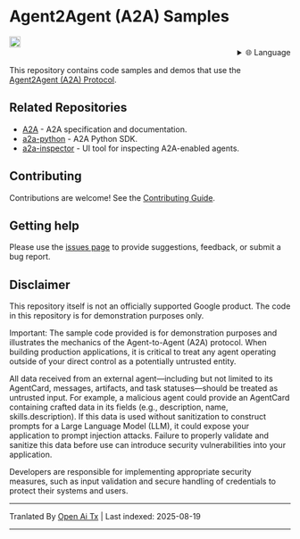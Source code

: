 # Agent2Agent (A2A) Samples

<a href="https://studio.firebase.google.com/new?template=https%3A%2F%2Fgithub.com%2Fa2aproject%2Fa2a-samples%2Ftree%2Fmain%2F.firebase-studio">
  <picture>
    <source
      media="(prefers-color-scheme: dark)"
      srcset="https://cdn.firebasestudio.dev/btn/try_light_20.svg">
    <source
      media="(prefers-color-scheme: light)"
      srcset="https://cdn.firebasestudio.dev/btn/try_dark_20.svg">
    <img
      height="20"
      alt="Try in Firebase Studio"
      src="https://cdn.firebasestudio.dev/btn/try_blue_20.svg">
  </picture>
</a>

<div style="text-align: right;">
  <details>
    <summary>🌐 Language</summary>
    <div style="text-align: center;">
      <a href="https://openaitx.github.io/view.html?user=a2aproject&project=a2a-samples&lang=en">English</a>
      | <a href="https://openaitx.github.io/view.html?user=a2aproject&project=a2a-samples&lang=zh-CN">Simplified Chinese</a>
      | <a href="https://openaitx.github.io/view.html?user=a2aproject&project=a2a-samples&lang=zh-TW">Traditional Chinese</a>
      | <a href="https://openaitx.github.io/view.html?user=a2aproject&project=a2a-samples&lang=ja">Japanese</a>
      | <a href="https://openaitx.github.io/view.html?user=a2aproject&project=a2a-samples&lang=ko">Korean</a>
      | <a href="https://openaitx.github.io/view.html?user=a2aproject&project=a2a-samples&lang=hi">Hindi</a>
      | <a href="https://openaitx.github.io/view.html?user=a2aproject&project=a2a-samples&lang=th">Thai</a>
      | <a href="https://openaitx.github.io/view.html?user=a2aproject&project=a2a-samples&lang=fr">French</a>
      | <a href="https://openaitx.github.io/view.html?user=a2aproject&project=a2a-samples&lang=de">German</a>
      | <a href="https://openaitx.github.io/view.html?user=a2aproject&project=a2a-samples&lang=es">Spanish</a>
      | <a href="https://openaitx.github.io/view.html?user=a2aproject&project=a2a-samples&lang=it">Italian</a>
      | <a href="https://openaitx.github.io/view.html?user=a2aproject&project=a2a-samples&lang=ru">Russian</a>
      | <a href="https://openaitx.github.io/view.html?user=a2aproject&project=a2a-samples&lang=pt">Portuguese</a>
      | <a href="https://openaitx.github.io/view.html?user=a2aproject&project=a2a-samples&lang=nl">Dutch</a>
      | <a href="https://openaitx.github.io/view.html?user=a2aproject&project=a2a-samples&lang=pl">Polish</a>
      | <a href="https://openaitx.github.io/view.html?user=a2aproject&project=a2a-samples&lang=ar">Arabic</a>
      | <a href="https://openaitx.github.io/view.html?user=a2aproject&project=a2a-samples&lang=fa">Persian</a>
      | <a href="https://openaitx.github.io/view.html?user=a2aproject&project=a2a-samples&lang=tr">Turkish</a>
      | <a href="https://openaitx.github.io/view.html?user=a2aproject&project=a2a-samples&lang=vi">Vietnamese</a>
      | <a href="https://openaitx.github.io/view.html?user=a2aproject&project=a2a-samples&lang=en">English</a>
    </div>
  </details>
</div>

This repository contains code samples and demos that use the [Agent2Agent (A2A) Protocol](https://goo.gle/a2a).

## Related Repositories

- [A2A](https://github.com/a2aproject/A2A) - A2A specification and documentation.
- [a2a-python](https://github.com/a2aproject/a2a-python) - A2A Python SDK.
- [a2a-inspector](https://github.com/a2aproject/a2a-inspector) - UI tool for inspecting A2A-enabled agents.

## Contributing

Contributions are welcome! See the [Contributing Guide](https://raw.githubusercontent.com/a2aproject/a2a-samples/main/CONTRIBUTING.md).

## Getting help

Please use the [issues page](https://github.com/a2aproject/a2a-samples/issues) to provide suggestions, feedback, or submit a bug report.

## Disclaimer

This repository itself is not an officially supported Google product. The code in this repository is for demonstration purposes only.

Important: The sample code provided is for demonstration purposes and illustrates the mechanics of the Agent-to-Agent (A2A) protocol. When building production applications, it is critical to treat any agent operating outside of your direct control as a potentially untrusted entity.

All data received from an external agent—including but not limited to its AgentCard, messages, artifacts, and task statuses—should be treated as untrusted input. For example, a malicious agent could provide an AgentCard containing crafted data in its fields (e.g., description, name, skills.description). If this data is used without sanitization to construct prompts for a Large Language Model (LLM), it could expose your application to prompt injection attacks. Failure to properly validate and sanitize this data before use can introduce security vulnerabilities into your application.

Developers are responsible for implementing appropriate security measures, such as input validation and secure handling of credentials to protect their systems and users.


---

Tranlated By [Open Ai Tx](https://github.com/OpenAiTx/OpenAiTx) | Last indexed: 2025-08-19

---